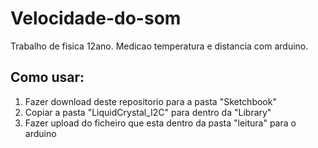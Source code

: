 # Velocidade-do-som
Trabalho de fisica 12ano. Medicao temperatura e distancia com arduino.

## Como usar:
1. Fazer download deste repositorio para a pasta "Sketchbook"
2. Copiar a pasta "LiquidCrystal_I2C" para dentro da "Library"
3. Fazer upload do ficheiro que esta dentro da pasta "leitura" para o arduino
